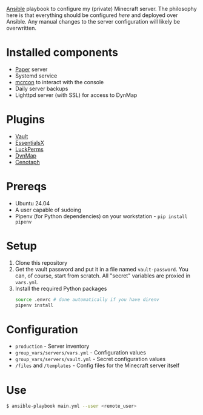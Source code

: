 [Ansible][ansible] playbook to configure my (private) Minecraft server. The
philosophy here is that everything should be configured _here_ and deployed
over Ansible. Any manual changes to the server configuration will likely be
overwritten.

Installed components
====================

* [Paper][paper] server
* Systemd service
* [mcrcon][mcrcon] to interact with the console
* Daily server backups
* Lighttpd server (with SSL) for access to DynMap

Plugins
=======
* [Vault][vault]
* [EssentialsX][esx]
* [LuckPerms][lp]
* [DynMap][dynmap]
* [Cenotaph][cenotaph]

Prereqs
=======
* Ubuntu 24.04
* A user capable of sudoing
* Pipenv (for Python dependencies) on your workstation - `pip install pipenv`

Setup
=====
1. Clone this repository
2. Get the vault password and put it in a file named `vault-password`. You can,
   of course, start from scratch. All "secret" variables are proxied in
   `vars.yml`.
3. Install the required Python packages
    ```bash
    source .envrc # done automatically if you have direnv
    pipenv install
    ```

Configuration
=============
* `production` - Server inventory
* `group_vars/servers/vars.yml` - Configuration values
* `group_vars/servers/vault.yml` - Secret configuration values
* `/files` and `/templates` - Config files for the Minecraft server itself

Use
=====

```bash
$ ansible-playbook main.yml --user <remote_user>
```

[ansible]: https://www.ansible.com/
[cenotaph]: https://www.spigotmc.org/resources/cenotaph.2180/
[dynmap]: https://www.spigotmc.org/resources/dynmap.274/
[esx]: https://www.spigotmc.org/resources/essentialsx.9089/
[lp]: https://luckperms.net/
[mcrcon]: https://github.com/Tiiffi/mcrcon
[paper]: https://papermc.io/
[vault]: https://www.spigotmc.org/resources/vault.34315/
